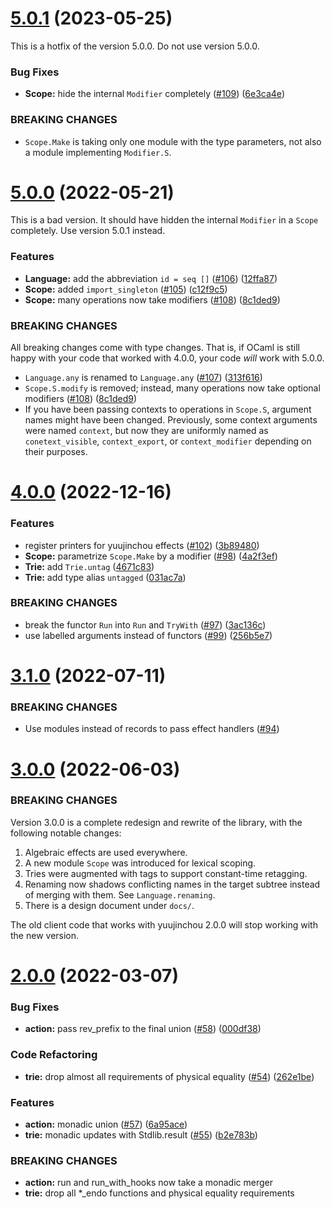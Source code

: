 # [5.0.1](https://github.com/RedPRL/yuujinchou/compare/5.0.0...5.0.1) (2023-05-25)

This is a hotfix of the version 5.0.0. Do not use version 5.0.0.

### Bug Fixes

- **Scope:** hide the internal `Modifier` completely ([#109](https://github.com/RedPRL/yuujinchou/issues/109)) ([6e3ca4e](https://github.com/RedPRL/yuujinchou/commit/6e3ca4ee4c3f1c91ff19f07a9050cdda43f66d9c))

### BREAKING CHANGES

- `Scope.Make` is taking only one module with the type parameters, not also a module implementing `Modifier.S`.

# [5.0.0](https://github.com/RedPRL/yuujinchou/compare/4.0.0...5.0.0) (2022-05-21)

This is a bad version. It should have hidden the internal `Modifier` in a `Scope` completely. Use version 5.0.1 instead.

### Features

- **Language:** add the abbreviation `id = seq []` ([#106](https://github.com/RedPRL/yuujinchou/issues/106)) ([12ffa87](https://github.com/RedPRL/yuujinchou/commit/12ffa8707f5331ef7e2956aa0b711483c65dfed8))
- **Scope:** added `import_singleton` ([#105](https://github.com/RedPRL/yuujinchou/issues/105)) ([c12f9c5](https://github.com/RedPRL/yuujinchou/commit/c12f9c5c6f36403c31832626e940bd310dc74578))
- **Scope:** many operations now take modifiers ([#108](https://github.com/RedPRL/yuujinchou/issues/108)) ([8c1ded9](https://github.com/RedPRL/yuujinchou/commit/8c1ded926de6b9944b5ca861bcf06990feebcf32))

### BREAKING CHANGES

All breaking changes come with type changes. That is, if OCaml is still happy with your code that worked with 4.0.0, your code _will_ work with 5.0.0.

- `Language.any` is renamed to `Language.any` ([#107](https://github.com/RedPRL/yuujinchou/issues/107)) ([313f616](https://github.com/RedPRL/yuujinchou/commit/313f6168072a35af4fafe6e9e02555b6b434850e))
- `Scope.S.modify` is removed; instead, many operations now take optional modifiers ([#108](https://github.com/RedPRL/yuujinchou/issues/108)) ([8c1ded9](https://github.com/RedPRL/yuujinchou/commit/8c1ded926de6b9944b5ca861bcf06990feebcf32))
- If you have been passing contexts to operations in `Scope.S`, argument names might have been changed. Previously, some context arguments were named `context`, but now they are uniformly named as `conetext_visible`, `context_export`, or `context_modifier` depending on their purposes.

# [4.0.0](https://github.com/RedPRL/yuujinchou/compare/3.1.0...4.0.0) (2022-12-16)

### Features

- register printers for yuujinchou effects ([#102](https://github.com/RedPRL/yuujinchou/issues/102)) ([3b89480](https://github.com/RedPRL/yuujinchou/commit/3b89480eaa250ba9a2b7de6b3086342d2cfb1a0d))
- **Scope:** parametrize `Scope.Make` by a modifier ([#98](https://github.com/RedPRL/yuujinchou/issues/98)) ([4a2f3ef](https://github.com/RedPRL/yuujinchou/commit/4a2f3efb6ee565a18ac4ebef536e61214978b893))
- **Trie:** add `Trie.untag` ([4671c83](https://github.com/RedPRL/yuujinchou/commit/4671c83b24c83a7df136ae62c80f2ecca9d76b22))
- **Trie:** add type alias `untagged` ([031ac7a](https://github.com/RedPRL/yuujinchou/commit/031ac7aa1db3ac0ba1e0ba568fcc40fee3d2e2ae))

### BREAKING CHANGES

- break the functor `Run` into `Run` and `TryWith` ([#97](https://github.com/RedPRL/yuujinchou/issues/97)) ([3ac136c](https://github.com/RedPRL/yuujinchou/commit/3ac136ccb283e9f0795e6a13e351a12a01a56f92))
- use labelled arguments instead of functors ([#99](https://github.com/RedPRL/yuujinchou/issues/99)) ([256b5e7](https://github.com/RedPRL/yuujinchou/commit/256b5e726575d0912c28a1165ce49d9f6851dfda))

# [3.1.0](https://github.com/RedPRL/yuujinchou/compare/3.0.0...3.1.0) (2022-07-11)

### BREAKING CHANGES

- Use modules instead of records to pass effect handlers ([#94](https://github.com/RedPRL/yuujinchou/issues/94))

# [3.0.0](https://github.com/RedPRL/yuujinchou/compare/2.0.0...3.0.0) (2022-06-03)

### BREAKING CHANGES

Version 3.0.0 is a complete redesign and rewrite of the library, with the following notable changes:

1. Algebraic effects are used everywhere.
2. A new module `Scope` was introduced for lexical scoping.
3. Tries were augmented with tags to support constant-time retagging.
4. Renaming now shadows conflicting names in the target subtree instead of merging with them. See `Language.renaming`.
5. There is a design document under `docs/`.

The old client code that works with yuujinchou 2.0.0 will stop working with the new version.

# [2.0.0](https://github.com/RedPRL/yuujinchou/compare/1.0.0...2.0.0) (2022-03-07)

### Bug Fixes

- **action:** pass rev_prefix to the final union ([#58](https://github.com/RedPRL/yuujinchou/issues/58)) ([000df38](https://github.com/RedPRL/yuujinchou/commit/000df384e4cb75773ed25b185f7c2a3f86acfdaa))

### Code Refactoring

- **trie:** drop almost all requirements of physical equality ([#54](https://github.com/RedPRL/yuujinchou/issues/54)) ([262e1be](https://github.com/RedPRL/yuujinchou/commit/262e1be09fed1005e5ddf87cc9f3d7de6810d79c))

### Features

- **action:** monadic union ([#57](https://github.com/RedPRL/yuujinchou/issues/57)) ([6a95ace](https://github.com/RedPRL/yuujinchou/commit/6a95aceed8469cd55a380edd70ebaa2fe5e143ca))
- **trie:** monadic updates with Stdlib.result ([#55](https://github.com/RedPRL/yuujinchou/issues/55)) ([b2e783b](https://github.com/RedPRL/yuujinchou/commit/b2e783ba465865e0479a99ba9430e29b3956cc0d))

### BREAKING CHANGES

- **action:** run and run_with_hooks now take a monadic merger
- **trie:** drop all \*\_endo functions and physical equality requirements
